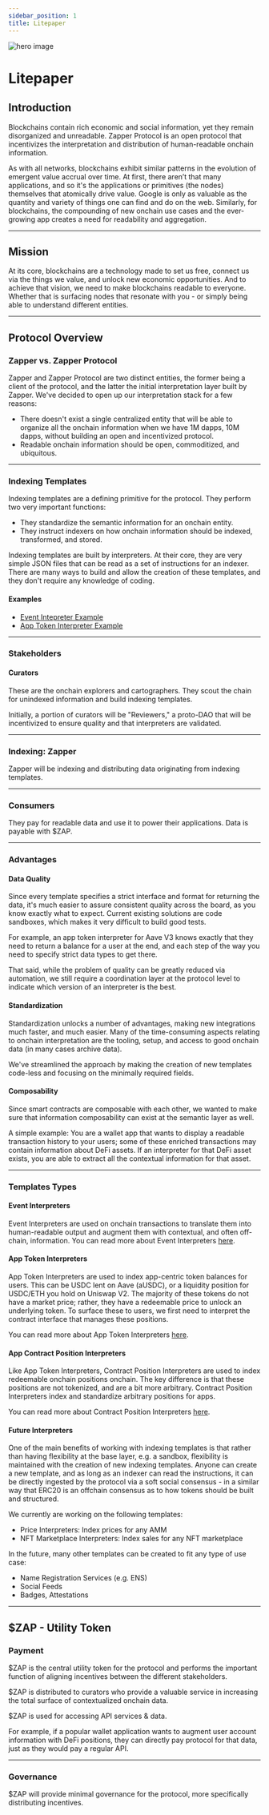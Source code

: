 ```yaml
---
sidebar_position: 1
title: Litepaper
---
```


![hero image](/img/assets/litepaper_hero.png)

# Litepaper

## Introduction

Blockchains contain rich economic and social information, yet they remain disorganized and unreadable. Zapper Protocol is an open protocol that incentivizes the interpretation and distribution of human-readable onchain information.

As with all networks, blockchains exhibit similar patterns in the evolution of emergent value accrual over time. At first, there aren’t that many applications, and so it's the applications or primitives (the nodes) themselves that atomically drive value. Google is only as valuable as the quantity and variety of things one can find and do on the web. Similarly, for blockchains, the compounding of new onchain use cases and the ever-growing app creates a need for readability and aggregation.

---

## Mission

At its core, blockchains are a technology made to set us free, connect us via the things we value, and unlock new economic opportunities. And to achieve that vision, we need to make blockchains readable to everyone. Whether that is surfacing nodes that resonate with you - or simply being able to understand different entities.

---

## Protocol Overview

### Zapper vs. Zapper Protocol

Zapper and Zapper Protocol are two distinct entities, the former being a client of the protocol, and the latter the initial interpretation layer built by Zapper. We've decided to open up our interpretation stack for a few reasons:

- There doesn't exist a single centralized entity that will be able to organize all the onchain information when we have 1M dapps, 10M dapps, without building an open and incentivized protocol.
- Readable onchain information should be open, commoditized, and ubiquitous.

---

### Indexing Templates

Indexing templates are a defining primitive for the protocol. They perform two very important functions:

- They standardize the semantic information for an onchain entity.
- They instruct indexers on how onchain information should be indexed, transformed, and stored.

Indexing templates are built by interpreters. At their core, they are very simple JSON files that can be read as a set of instructions for an indexer. There are many ways to build and allow the creation of these templates, and they don't require any knowledge of coding.

#### Examples

- [Event Intepreter Example](/docs/interpretation/event-interpretation/overview#example)
- [App Token Interpreter Example](/docs/interpretation/overview#example)

---

### Stakeholders

#### Curators

These are the onchain explorers and cartographers. They scout the chain for unindexed information and build indexing templates.

Initially, a portion of curators will be "Reviewers," a proto-DAO that will be incentivized to ensure quality and that interpreters are validated.

---

### Indexing: Zapper

Zapper will be indexing and distributing data originating from indexing templates.

---

### Consumers

They pay for readable data and use it to power their applications. Data is payable with $ZAP.

---

### Advantages

#### Data Quality

Since every template specifies a strict interface and format for returning the data, it's much easier to assure consistent quality across the board, as you know exactly what to expect. Current existing solutions are code sandboxes, which makes it very difficult to build good tests.

For example, an app token interpreter for Aave V3 knows exactly that they need to return a balance for a user at the end, and each step of the way you need to specify strict data types to get there.

That said, while the problem of quality can be greatly reduced via automation, we still require a coordination layer at the protocol level to indicate which version of an interpreter is the best.

#### Standardization

Standardization unlocks a number of advantages, making new integrations much faster, and much easier. Many of the time-consuming aspects relating to onchain interpretation are the tooling, setup, and access to good onchain data (in many cases archive data).

We've streamlined the approach by making the creation of new templates code-less and focusing on the minimally required fields.

#### Composability

Since smart contracts are composable with each other, we wanted to make sure that information composability can exist at the semantic layer as well.

A simple example:
You are a wallet app that wants to display a readable transaction history to your users; some of these enriched transactions may contain information about DeFi assets. If an interpreter for that DeFi asset exists, you are able to extract all the contextual information for that asset.

---

### Templates Types

#### Event Interpreters

Event Interpreters are used on onchain transactions to translate them into human-readable output and augment them with contextual, and often off-chain, information. You can read more about Event Interpreters [here](docs/interpretation/event-interpretation/overview).

#### App Token Interpreters

App Token Interpreters are used to index app-centric token balances for users. This can be USDC lent on Aave (aUSDC), or a liquidity position for USDC/ETH you hold on Uniswap V2. The majority of these tokens do not have a market price; rather, they have a redeemable price to unlock an underlying token. To surface these to users, we first need to interpret the contract interface that manages these positions.

You can read more about App Token Interpreters [here](docs/interpretation/app-token-interpretation/overview).

#### App Contract Position Interpreters

Like App Token Interpreters, Contract Position Interpreters are used to index redeemable onchain positions onchain. The key difference is that these positions are not tokenized, and are a bit more arbitrary. Contract Position Interpreters index and standardize arbitrary positions for apps.

You can read more about Contract Position Interpreters [here](docs/interpretation/contract-position-interpretation/overview).

#### Future Interpreters

One of the main benefits of working with indexing templates is that rather than having flexibility at the base layer, e.g. a sandbox, flexibility is maintained with the creation of new indexing templates. Anyone can create a new template, and as long as an indexer can read the instructions, it can be directly ingested by the protocol via a soft social consensus - in a similar way that ERC20 is an offchain consensus as to how tokens should be built and structured.

We currently are working on the following templates:

- Price Interpreters: Index prices for any AMM
- NFT Marketplace Interpreters: Index sales for any NFT marketplace

In the future, many other templates can be created to fit any type of use case:

- Name Registration Services (e.g. ENS)
- Social Feeds
- Badges, Attestations

---

## $ZAP - Utility Token

### Payment

$ZAP is the central utility token for the protocol and performs the important function of aligning incentives between the different stakeholders.

$ZAP is distributed to curators who provide a valuable service in increasing the total surface of contextualized onchain data.

$ZAP is used for accessing API services & data.

For example, if a popular wallet application wants to augment user account information with DeFi positions, they can directly pay protocol for that data, just as they would pay a regular API.

---

### Governance

$ZAP will provide minimal governance for the protocol, more specifically distributing incentives.
